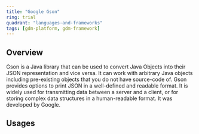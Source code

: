 ```yaml
---
title: "Google Gson"
ring: trial
quadrant: "languages-and-frameworks"
tags: [gdm-platform, gdm-framework]
---
```


## Overview
Gson is a Java library that can be used to convert Java Objects into their JSON representation and vice versa. It can work with arbitrary Java objects including pre-existing objects that you do not have source-code of. Gson provides options to print JSON in a well-defined and readable format. It is widely used for transmitting data between a server and a client, or for storing complex data structures in a human-readable format. It was developed by Google.

## Usages